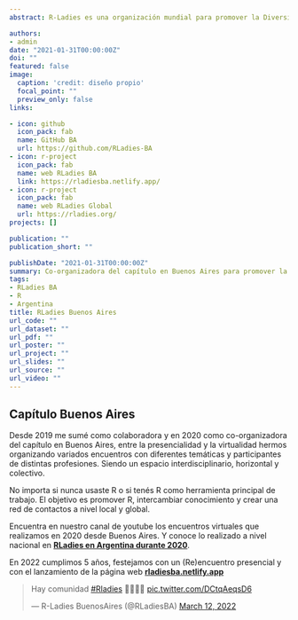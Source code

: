```yaml
---
abstract: R-Ladies es una organización mundial para promover la Diversidad de Género en la comunidad R. 

authors:
- admin
date: "2021-01-31T00:00:00Z"
doi: ""
featured: false
image:
  caption: 'credit: diseño propio'
  focal_point: ""
  preview_only: false
links:

- icon: github
  icon_pack: fab
  name: GitHub BA
  url: https://github.com/RLadies-BA
- icon: r-project
  icon_pack: fab
  name: web RLadies BA
  link: https://rladiesba.netlify.app/
- icon: r-project
  icon_pack: fab
  name: web RLadies Global
  url: https://rladies.org/
projects: []

publication: ""
publication_short: ""

publishDate: "2021-01-31T00:00:00Z"
summary: Co-organizadora del capítulo en Buenos Aires para promover la diversidad de Género(s) en la comunidad R.
tags:
- RLadies BA
- R
- Argentina
title: RLadies Buenos Aires
url_code: ""
url_dataset: ""
url_pdf: ""
url_poster: ""
url_project: ""
url_slides: ""
url_source: ""
url_video: ""
---
```



## Capítulo Buenos Aires

Desde 2019 me sumé como colaboradora y en 2020 como co-organizadora del capítulo en Buenos Aires, entre la presencialidad y la virtualidad hermos organizando variados encuentros con diferentes temáticas y participantes de distintas profesiones. Siendo un espacio interdisciplinario, horizontal y colectivo. 


No importa si nunca usaste R o si tenés R como herramienta principal de trabajo. El objetivo es promover R, intercambiar conocimiento y crear una red de contactos a nivel local y global. 


Encuentra en nuestro canal de youtube los encuentros virtuales que realizamos en 2020 desde Buenos Aires. Y conoce lo realizado a nivel nacional en [**RLadies en Argentina durante 2020**](https://rladiesenargentina.github.io/Resumen_meetups_2020/index.html).


En 2022 cumplimos 5 años, festejamos con un (Re)encuentro presencial y con el lanzamiento de la página web [**rladiesba.netlify.app**](https://rladiesba.netlify.app/) 

<blockquote class="twitter-tweet"><p lang="es" dir="ltr">Hay comunidad <a href="https://twitter.com/hashtag/Rladies?src=hash&amp;ref_src=twsrc%5Etfw">#Rladies</a> 🥳💜💜💜 <a href="https://t.co/DCtqAeqsD6">pic.twitter.com/DCtqAeqsD6</a></p>&mdash; R-Ladies BuenosAires (@RLadiesBA) <a href="https://twitter.com/RLadiesBA/status/1502763807000735759?ref_src=twsrc%5Etfw">March 12, 2022</a></blockquote> <script async src="https://platform.twitter.com/widgets.js" charset="utf-8"></script>


